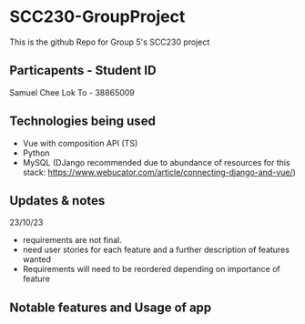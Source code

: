 # SCC230-GroupProject

This is the github Repo for Group 5's SCC230 project

## Particapents - Student ID

Samuel Chee Lok To - 38865009

## Technologies being used

-   Vue with composition API (TS)
-   Python
-   MySQL (DJango recommended due to abundance of resources for this stack: https://www.webucator.com/article/connecting-django-and-vue/)

## Updates & notes

23/10/23

-   requirements are not final.
-   need user stories for each feature and a further description of features wanted
-   Requirements will need to be reordered depending on importance of feature

## Notable features and Usage of app
